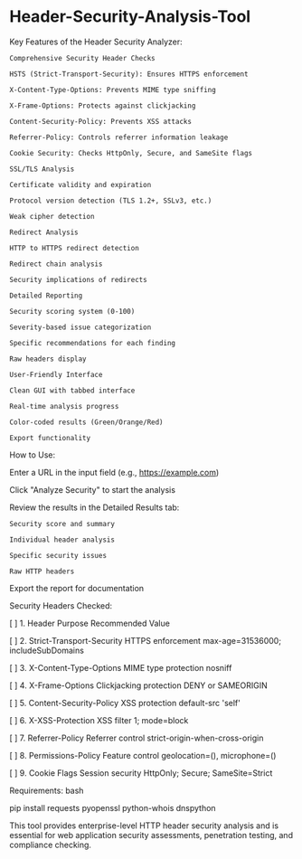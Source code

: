 # Header-Security-Analysis-Tool


Key Features of the Header Security Analyzer:

    Comprehensive Security Header Checks

    HSTS (Strict-Transport-Security): Ensures HTTPS enforcement

    X-Content-Type-Options: Prevents MIME type sniffing

    X-Frame-Options: Protects against clickjacking

    Content-Security-Policy: Prevents XSS attacks

    Referrer-Policy: Controls referrer information leakage

    Cookie Security: Checks HttpOnly, Secure, and SameSite flags

    SSL/TLS Analysis

    Certificate validity and expiration

    Protocol version detection (TLS 1.2+, SSLv3, etc.)

    Weak cipher detection

    Redirect Analysis

    HTTP to HTTPS redirect detection

    Redirect chain analysis

    Security implications of redirects

    Detailed Reporting

    Security scoring system (0-100)

    Severity-based issue categorization

    Specific recommendations for each finding

    Raw headers display

    User-Friendly Interface

    Clean GUI with tabbed interface

    Real-time analysis progress

    Color-coded results (Green/Orange/Red)

    Export functionality

How to Use:

Enter a URL in the input field (e.g., https://example.com)

Click "Analyze Security" to start the analysis

Review the results in the Detailed Results tab:

    Security score and summary

    Individual header analysis

    Specific security issues

    Raw HTTP headers

Export the report for documentation

Security Headers Checked:

[ ] 1. Header Purpose Recommended Value

[ ] 2. Strict-Transport-Security HTTPS enforcement max-age=31536000; includeSubDomains

[ ] 3. X-Content-Type-Options MIME type protection nosniff

[ ] 4. X-Frame-Options Clickjacking protection DENY or SAMEORIGIN

[ ] 5. Content-Security-Policy XSS protection default-src 'self'

[ ] 6. X-XSS-Protection XSS filter 1; mode=block

[ ] 7. Referrer-Policy Referrer control strict-origin-when-cross-origin

[ ] 8. Permissions-Policy Feature control geolocation=(), microphone=()

[ ] 9. Cookie Flags Session security HttpOnly; Secure; SameSite=Strict







Requirements:
bash

pip install requests pyopenssl python-whois dnspython

This tool provides enterprise-level HTTP header security analysis and is essential for web application security assessments, penetration testing, and compliance checking.
